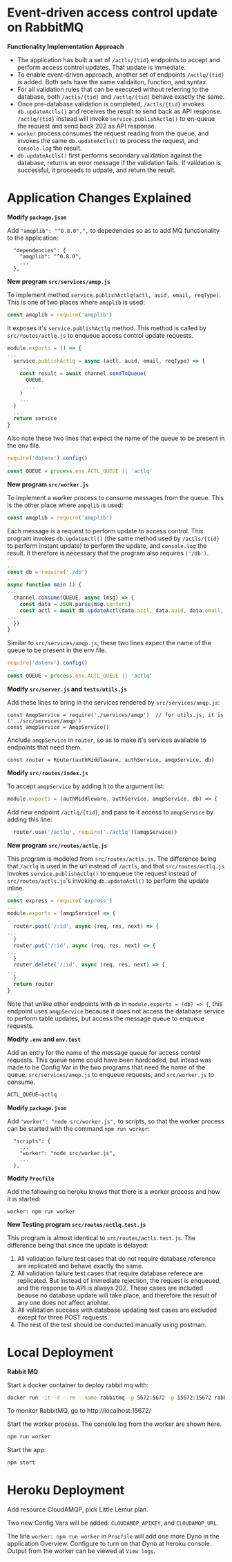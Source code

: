 # Event-driven access control update on RabbitMQ

**Functionality Implementation Approach**

- The application has built a set of `/actls/{tid}` endpoints to accept and perform access control updates.  That
  update is immediate.
- To enable event-driven approach, another set of endpoints `/actlq/{tid}` is added.  Both sets have the same validaiton,
  function, and syntax.
- For all validation rules that can be executed without referring to the database, both `/actls/{tid}` and `/actlq/{tid}` 
  behave exactly the same.
- Once pre-database validation is completed, `/actls/{tid}` invokes `db.updateActls()` and receives the result to send back 
  as API response.  `/actlq/{tid}` instead will invoke `service.publishActlq()` to en-queue the request and send back 202 
  as API response.
- `worker` process consumes the request reading from the queue, and invokes the same `db.updateActls()` to process
  the request, and `console.log` the result.
- `db.updateActls()` first performs secondary validation against the database, returns an error message if the 
  validation fails.  If validation is successful, it proceeds to udpate, and return the result.

# Application Changes Explained

**Modify  `package.json`**

Add `"amqplib": "^0.8.0",",` to depedencies so as to add MQ functionality to the application:
```
  "dependencies": {
    "amqplib": "^0.8.0",
	...
  },
```

**New program `src/services/amqp.js`**

To implement method `service.publishActlq(actl, auid, email, reqType)`.  This is one of two places where `amqplib` is used:
```js
const amqplib = require('amqplib')
```  

It exposes it's `service.publishActlq` method.  This method is called by `src/routes/actlq.js` to enqueue access control 
update requests.
```js
module.exports = () => {
...
  service.publishActlq = async (actl, auid, email, reqType) => {
    ...
    const result = await channel.sendToQueue(
      QUEUE,
      ...
    )
    ...	
  }
  ...
  return service
}
```

Also note these two lines that expect the name of the queue to be present in the env file.
```js
require('dotenv').config()
...
const QUEUE = process.env.ACTL_QUEUE || 'actlq'
```  

**New program `src/worker.js`**

To implement a worker process to consume messages from the queue.  This is the other place where `ampqlib` is used:
```js
const amqplib = require('amqplib')
```  
Each message is a request to perform update to access control.  This program invokes `db.updateActl()` (the same method used 
by `/actls/{tid}` to perform instant update) to perform the update, and `console.log` the result.  It therefore
is necessary that the program also requires `('/db')`.
```js
...
const db = require('./db')
...
async function main () {
...
  channel.consume(QUEUE, async (msg) => {
    const data = JSON.parse(msg.content)
    const actl = await db.updateActl(data.actl, data.auid, data.email, data.reqType)
...
  })
}
```
Similar to `src/services/amqp.js`, these two lines expect the name of the queue to be present in the env file.
```js
require('dotenv').config()
...
const QUEUE = process.env.ACTL_QUEUE || 'actlq'
```  

  
**Modify `src/server.js` and `tests/utils.js`**

Add these lines to bring in the services rendered by `src/services/amqp.js`:
```
const AmqpService = require('./services/amqp')  // for utils.js, it is ('../src/services/amqp')
const amqpService = AmqpService()
```
Anclude `amqpService` in `router`, so as to make it's services available to endpoints that need them.
```
const router = Router(authMiddleware, authService, amqpService, db)
```

**Modify `src/routes/index.js`**

To accept `amqpService` by adding it to the argument list:
```js
module.exports = (authMiddleware, authService, amqpService, db) => {

```
Add new endpoint `/actlq/{tid}`, and pass to it access to `amqpService` by adding this line: 
```js
  router.use('/actlq', require('./actlq')(amqpService))
```

**New program `src/routes/actlq.js`**

This program is modeled from `src/routes/actls.js`.   The difference being that `/actlq` is used in the url instead 
of `/actls`, and that `src/routes/actlq.js` invokes `service.publishActlq()` to enqueue the request instead 
of `src/routes/actls.js`'s invoking `db.updateActl()` to perform the update inline.
```js
const express = require('express')
...
module.exports = (amqpService) => {
...
  router.post('/:id', async (req, res, next) => {
...
  }
  router.put('/:id', async (req, res, next) => {
...
  }
  router.delete('/:id', async (req, res, next) => {
...
  }
  return router
}
```
Note that unlike other endpoints with `db` in `module.exports = (db) => {`, this endpoint uses `amqpService` because it does
not access the database service to perform table updates, but access the message queue to enqueue requests.

**Modify `.env` and `env.test`**

Add an entry for the name of the message queue for access control requests.  This queue name could have been hardcoded, 
but intead was made to be Config Var in the two programs that need the name of the queue: `src/services/amqp.js` 
  to enqueue requests, and `src/worker.js` to consume.
```js
ACTL_QUEUE=actlq
```

**Modify `package.json`**

Add `"worker": "node src/worker.js",` to scripts, so that the worker process can be started with the command `npm run worker`:
```
  "scripts": {
    ...
    "worker": "node src/worker.js",
    ...
  },
```

**Modify `Procfile`**

Add the following so heroku knows that there is a worker process and how it is started:
```
worker: npm run worker
```  

**New Testing program `src/routes/actlq.test.js`**

This program is almost identical to `src/routes/actls.test.js`.  The difference being that since the update is delayed:
1. All validation failure test cases that do not require database reference are replicated and behave exactly the same.
1. All validation failure test cases that require database referece are replicated.  But instead of immediate rejection, 
   the request is enqueued, and the response to API is always 202.  These cases are included beause no database 
   update will take place, and therefore the result of any one does not affect anohter.
1. All validation success with database updating test cases are excluded except for three POST requests.
1. The rest of the test should be conducted manually using postman.

# Local Deployment

**Rabbit MQ**

Start a docker container to deploy rabbit mq with:
```bash
docker run -it -d --rm --name rabbitmq -p 5672:5672 -p 15672:15672 rabbitmq:3-management
```
To monitor RabbitMQ, go to http://localhost:15672/

Start the worker process.  The console.log from the worker are shown here.
```bash
npm run worker
```

Start the app:
```bash
npm start
```

# Heroku Deployment

Add resource CloudAMQP, pick Little Lemur plan.

Two new Config Vars will be added: `CLOUDAMQP_APIKEY`, and `CLOUDAMQP_URL`.

The line `worker: npm run worker` in `Procfile` will add one more Dyno in the application Overview.  Configure to 
turn on that Dyno at heroku console.  Output from the worker can be viewed at `View logs`.
